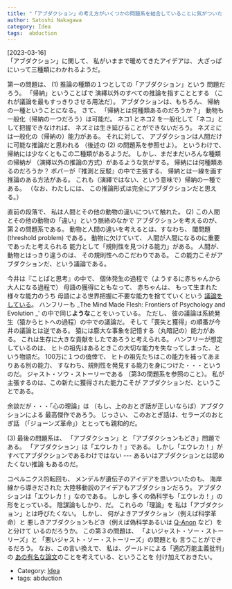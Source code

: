 ```yaml
---
title: "「アブダクション」の考え方がいくつかの問題系を結合していることに気がついた _LBL(ABD) ---いくつか論文が書けるかも `(^_^)`"
author: Satoshi Nakagawa
category: Idea
tags:  abduction
---
```


[2023-03-16]  
 「アブダクション」に関して、
私がいままで暖めてきたアイデアは、
大ざっぱにいって三種類にわかれるようだ。

 第一の問題は、
(1) 推論の種類の１つとしての「アブダクション」という
問題だろう。
「帰納」ということばで
演繹以外のすべての推論を指すこととする
（これが議論を最もすっきりさせる用法だ）。
アブダクションは、もちろん、
帰納の一種ということになる。
さて、
「帰納とは何種類あるのだろうか？」
動物も一般化（帰納の一つだろう）は可能だ。
ネコ1 とネコ2 を一般化して「ネコ」として把握できなければ、
ネズミは生き延びることができないだろう。
ネズミには一般化の（帰納の）能力がある。
それに対して、
アブダクションは人間だけに可能な推論だと思われる
（後述の (2) の問題系を参照せよ）。
というわけで、
帰納には少なくともこの二種類があるようだ。
しかし、まだまだいろんな種類の帰納が
（演繹以外の推論の方式）があるような気がする。
帰納には何種類あるのだろうか？
ポパーが『推測と反駁』の中で主張する、
帰納とは一線を画す推論のある方法がある。
これも（演繹ではない、という意味で）帰納の一種である。
（なお、わたしには、
この推論形式は完全にアブダクションだと思える。）
        
 直前の段落で、
私は人間とその他の動物の違いについて触れた。
(2) この人間とその他の動物の「違い」という脈絡のなかで
アブダクションを考えるのが、第２の問題系である。
動物と人間の違いを考えるとは、すなわち、
閾問題 (threshold problem) である。
動物に欠けていて、
人間が人間になるのに重要であったと考えられる
能力として「規則性を見つける能力」がある。
人間が、動物とはっきり違うのは、
その規則性へのこだわりである。
この能力こそがアブダクションだ、という議論である。

 今井は『ことばと思考』の中で、
個体発生の過程で（ようするに赤ちゃんから大人になる過程で）
母語の獲得にともなって、
赤ちゃんは、
もって生まれた様々な能力のうち
母語による世界把握に不要な能力を捨てていくという
[議論をしている](2023-03-07-1.html)。
ハンフリーも
_The Mind Made Flesh: Frontiers of Psychology and Evolution _'
の中で同じ**ような**ことをいっている。
ただし、
彼の議論は系統発生（猿からヒトへの過程）の中での議論だ。
そして「喪失と獲得」の順番が今井の議論とは逆である。
猿には膨大な事象を記憶する（丸暗記の）能力がある。
これは生存に大きな貢献をしたであろうと考えられる。
ハンフリーが想定しているのは、
ヒトの祖先はあるときこの大切な能力を失なってしまった、という物語だ。
100万に１つの僥倖で、
ヒトの祖先たちはこの能力を補ってあまりある別の能力、
すなわち、規則性を発見する能力を身につけた・・・というのだ。
ジャスト・ソウ・ストーリーである
（第3の問題系を参照のこと）。
私が主張するのは、この新たに獲得された能力こそが
アブダクションだ、ということである。

 余談だが・・・「心の理論」は
（もし、上のおとぎ話が正しいならば）アブダクションによる
最高傑作であろう。
じっさい、
このおとぎ話は、セラーズのおとぎ話
（「ジョーンズ革命」）ととっても親和的だ。

 (3) 最後の問題系は、
「アブダクション」と
「アブダクションもどき」問題である。
「アブダクション」は「エウレカ！」である。
しかし「エウレカ！」が
すべてアブダクションであるわけではない ---
あるいはアブダクションとは認めたくない推論
もあるのだ。

 コペルニクス的転回も、
メンデルが遺伝子のアイデアを思いついたのも、
海岸線から導きだされた
大陸移動説のアイデアもアブダクションだろう。
アブダクションは「エウレカ！」なのである。
しかし
多くの偽科学も「エウレカ！」の形をとっている。
陰謀論もしかり、だ。
これらの「理論」を
私は「アブダクション」とは呼びたくない。
しかし、
何がよきアブダクション（例えば科学革命）と
悪しきアブダクションもどき（例えば偽科学あるいは
[Q-Anon](https://ja.wikipedia.org/wiki/Q%E3%82%A2%E3%83%8E%E3%83%B3#:~:text=Q%E3%82%A2%E3%83%8E%E3%83%B3%EF%BC%88%E3%82%AD%E3%83%A5%E3%83%BC%E3%82%A2%E3%83%8E%E3%83%B3%E3%80%81%E8%8B%B1%3A,%E5%9F%BA%E3%81%A5%E3%81%8F%E6%94%BF%E6%B2%BB%E9%81%8B%E5%8B%95%E3%81%A7%E3%81%82%E3%82%8B%E3%80%82) など）をと分けて
いるのだろうか。
この第３の問題は、
「よいジャスト・ソー・ストーリーズ」と
「悪いジャスト・ソー・ストーリーズ」の問題とも
言うことができるだろう。
なお、この言い換えで、
私は、グールドによる「適応万能主義批判」の
[あの有名な論文](https://en.wikipedia.org/wiki/The_Spandrels_of_San_Marco_and_the_Panglossian_Paradigm)のことを考えている、ということを
付け加えておきたい。

- Category: [Idea](/categories.html#Idea)
- tags:  abduction
